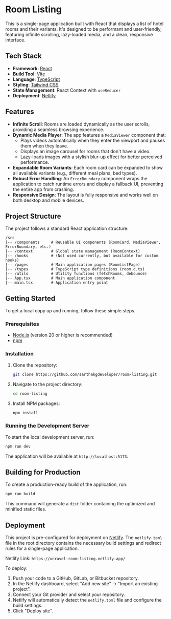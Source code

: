 # Room Listing

This is a single-page application built with React that displays a list of hotel rooms and their variants. It's designed to be performant and user-friendly, featuring infinite scrolling, lazy-loaded media, and a clean, responsive interface.

## Tech Stack

- **Framework**: [React](https://reactjs.org/)
- **Build Tool**: [Vite](https://vitejs.dev/)
- **Language**: [TypeScript](https://www.typescriptlang.org/)
- **Styling**: [Tailwind CSS](https://tailwindcss.com/)
- **State Management**: React Context with `useReducer`
- **Deployment**: [Netlify](https://www.netlify.com/)

## Features

- **Infinite Scroll**: Rooms are loaded dynamically as the user scrolls, providing a seamless browsing experience.
- **Dynamic Media Player**: The app features a `MediaViewer` component that:
  - Plays videos automatically when they enter the viewport and pauses them when they leave.
  - Displays an image carousel for rooms that don't have a video.
  - Lazy-loads images with a stylish blur-up effect for better perceived performance.
- **Expandable Room Variants**: Each room card can be expanded to show all available variants (e.g., different meal plans, bed types).
- **Robust Error Handling**: An `ErrorBoundary` component wraps the application to catch runtime errors and display a fallback UI, preventing the entire app from crashing.
- **Responsive Design**: The layout is fully responsive and works well on both desktop and mobile devices.

## Project Structure

The project follows a standard React application structure:

```
/src
|-- /components     # Reusable UI components (RoomCard, MediaViewer, ErrorBoundary, etc.)
|-- /context        # Global state management (RoomContext)
|-- /hooks          # (Not used currently, but available for custom hooks)
|-- /pages          # Main application pages (RoomListPage)
|-- /types          # TypeScript type definitions (room.d.ts)
|-- /utils          # Utility functions (fetchRooms, debounce)
|-- App.tsx         # Main application component
|-- main.tsx        # Application entry point
```

## Getting Started

To get a local copy up and running, follow these simple steps.

### Prerequisites

- [Node.js](https://nodejs.org/) (version 20 or higher is recommended)
- [npm](https://www.npmjs.com/)

### Installation

1.  Clone the repository:
    ```sh
    git clone https://github.com/sarthakgdeveloper/room-listing.git
    ```
2.  Navigate to the project directory:
    ```sh
    cd room-listing
    ```
3.  Install NPM packages:
    ```sh
    npm install
    ```

### Running the Development Server

To start the local development server, run:

```sh
npm run dev
```

The application will be available at `http://localhost:5173`.

## Building for Production

To create a production-ready build of the application, run:

```sh
npm run build
```

This command will generate a `dist` folder containing the optimized and minified static files.

## Deployment

This project is pre-configured for deployment on [Netlify](https://www.netlify.com/). The `netlify.toml` file in the root directory contains the necessary build settings and redirect rules for a single-page application.

Netlify Link: `https://unravel-room-listing.netlify.app/`

To deploy:

1.  Push your code to a GitHub, GitLab, or Bitbucket repository.
2.  In the Netlify dashboard, select "Add new site" -> "Import an existing project".
3.  Connect your Git provider and select your repository.
4.  Netlify will automatically detect the `netlify.toml` file and configure the build settings.
5.  Click "Deploy site".
